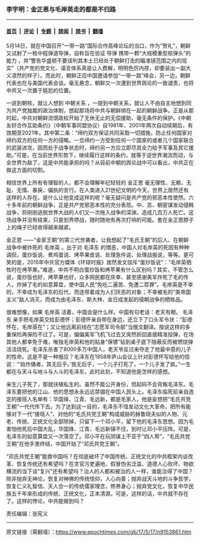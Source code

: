 ### 李宇明：金正恩与毛岸英走的都是不归路

---

#### [首页](../../../..?n9153861) &nbsp;|&nbsp; [评论](../../../../../epoch-comment?n9153861) &nbsp;|&nbsp; [专题](../../../../../epoch-special?n9153861) &nbsp;|&nbsp; [禁闻](../../../../../epoch-news?n9153861) &nbsp;|&nbsp; [禁书](../../../../../books?n9153861) &nbsp;|&nbsp; [翻墙](https://github.com/gfw-breaker/nogfw/blob/master/README.md?n9153861)


<div class="post_content" id="artbody" itemprop="articleBody">
 <!-- article content begin -->
 <p>
  5月14日，就在中国召开“一带一路”国际合作高峰论坛的当口，作为“贺礼”，朝鲜又试射了一枚中程弹道导弹，自称旨在验证
  <span class="st">
   导弹
  </span>
  <span class="st">
   携带一颗“大规模重型核弹头”的能力
  </span>
  ，并“警告华盛顿不要误判其本土已经处于朝鲜打击的瞄准镜范围之内的现实”（共产党的党文化、语言体系真是让人费解，明明色厉内荏，却要装出一副大义凛然的样子）。而此时，朝鲜正应中国邀请参加“一带一路”峰会，另一边，朝鲜代表也在与美国代表会谈。毫无悬念，朝鲜又一次遭到世界舆论的一致谴责，也将中共又一次置于尴尬的位置。
 </p>
 <p>
  一说到朝核，就让人想到
  <ok href="https://www.epochtimes.com/gb/tag/%E4%B8%AD%E6%9C%9D%E5%85%B3%E7%B3%BB.html">
   中朝关系
  </ok>
  ，一提到中朝关系，就让人不由自主地想到同为共产党独裁的政治体制，想起那场将中共与朝鲜绑在一起的朝鲜战争。正是从那时起，中共对朝鲜流氓政权开始了无休无止的无偿援助、毫无条件的保护。《中朝友好合作互助条约》（中朝军事同盟协议）自1981年、2001年两次自动续期后，有效期至2021年。其中第二条：“缔约双方保证共同采取一切措施，防止任何国家对缔约双方的任何一方的侵略。一旦缔约一方受到任何一个国家的或者几个国家联合的武装进攻，因而处于战争状态时，缔约另一方应立即尽其全力给予军事及其它援助。”可是，在当前世界形势下，继续履行这样的条约，就等于逆世界潮流而动，与全世界为敌了，这是中共能承担的吗？从目前中朝的舆论战中可以看出，中共正在做这方面的切割。
 </p>
 <p>
  相信世界上所有有理智的人，都不会理解年纪轻轻的
  <ok href="https://www.epochtimes.com/gb/tag/%E9%87%91%E6%AD%A3%E6%81%A9.html">
   金正恩
  </ok>
  毫无理性、无赖、无耻、无情、暴戾、偏执的言行。在人类进入21世纪文明的今天，世界上居然还有这样的人存在。是什么让他变成这样的呢？毫无疑问是共产党的邪恶本性使然。六十多年前的朝鲜战争，正是共产党邪恶本性的充分表现。中、苏、朝密谋发动侵韩战争，将刚刚逃脱世界大战的人们又一次拖入战争的深渊，造成几百万人死亡。这场战争并没有结束，只是划界停战，随时随地有再次打响的可能。套在金正恩脖子上的绳子已经收得越来越紧。
 </p>
 <p>
  <ok href="https://www.epochtimes.com/gb/tag/%E9%87%91%E6%AD%A3%E6%81%A9.html">
   金正恩
  </ok>
  ——“金家王朝”的第三代世袭者，让我想起了“毛氏王朝”的后人、在朝鲜战争中被炸死的
  <ok href="https://www.epochtimes.com/gb/tag/%E6%AF%9B%E5%B2%B8%E8%8B%B1.html">
   毛岸英
  </ok>
  。出于对
  <ok href="https://www.epochtimes.com/gb/tag/%E6%AF%9B%E6%B3%BD%E4%B8%9C.html">
   毛泽东
  </ok>
  的憎恶，中国人对毛岸英的死因有种种调侃，蛋炒饭说、煮鸡蛋说、烤苹果皮说、处理急件说、处理战报说，等等。更可笑的是，2015年中共官方媒体《环球时报》居然发文驳斥“蛋炒饭说”：“毛岸英牺牲时在烤苹果。”难道，中共不明白蛋炒饭和烤苹果有什么区别吗？其实，不管怎么说，蛋炒饭也好，烤苹果也好，众多网民都在庆幸、甚至感谢美军炸死了毛的传人，炸掉了毛的如意算盘，使中国人民“免吃二遍苦、免遭二茬罪”。毛岸英是不幸的，不幸成为毛泽东的后代，而连带着成为人们厌恶的对象；不幸被毛的“美帝国主义”敌人消灭，而成为由毛泽东、斯大林、金日成发起的侵朝战争的牺牲品。
 </p>
 <p>
  很难想像，如果
  <ok href="https://www.epochtimes.com/gb/tag/%E6%AF%9B%E5%B2%B8%E8%8B%B1.html">
   毛岸英
  </ok>
  活着，中国会是什么样。中国有句老话：老天有眼。
  <ok href="https://www.epochtimes.com/gb/tag/%E6%AF%9B%E6%B3%BD%E4%B8%9C.html">
   毛泽东
  </ok>
  亲手把毛岸英交给彭德怀；彭德怀亲自带在身边，还立下了口头军令状：“彭德怀在，毛岸英在”；又让他远离前线在“志愿军司令部”当俄文翻译。按说这样的多重保险再保险不过了。可是，偏偏美军飞机飞过去又突然折回直接精准投弹，在场其他人都幸免于难，唯独毛岸英和他的贴身“保镖”钻到桌子底下隐蔽反而被燃烧弹活活烧死。毛泽东杀害了8000多万中国人，老天爷反过来夺走了他最中意的儿子的性命。这是不是一种报应？毛泽东在1958年庐山会议上针对彭德怀写给他的信说：“‘始作俑者，其无后乎。’我无后乎，一个儿子打死了，一个儿子发了疯。”一生都在与天斗与地斗与人斗的毛泽东，此时此刻，不知道他是怎样的感想。
 </p>
 <p>
  亲生儿子死了，那就扶植私生的。虽然不能公开身份，但起码不会背叛毛泽东。毛泽东要把他的江山、他的思想永永远远禁锢在中国人民头上。毛泽东临死前亲自选定的接班人名单有：华国锋、江青、毛远新，都是毛家人，他是妄想把“毛氏共党王朝”一代代传下去。为了达到这一目的，毛泽东不惜发动文化大革命，把所有能够对下一代“接班人”、对他的“毛氏共党王朝”构成威胁的赫鲁晓夫似的人物、元老、传统、正统文化全部除掉，只留下一个邓小平，留下他的毛泽东思想。因为毛害怕他死后中国大乱，华国锋、江青、毛远新镇不住，到时让邓小平压阵。可是，毛泽东的如意算盘又一次落空了。邓小平在玩阴谋上不亚于“四人帮”，“毛氏共党王朝”在他手里终结，中国开始了“邓氏共党王朝”。
 </p>
 <p>
  “邓氏共党王朝”能救中国吗？在彻底破坏了中国传统、正统文化的中共框架内谈改革、恢复传统还有希望吗？在贪官污吏遍地、假冒伪劣泛滥、道德人心败坏、物欲横流的当下谈“复兴”还有希望吗？治人的人都和被治的人一样，谁能治得了中国？除非抛弃无神论，恢复对神佛的传统信仰，人心向善；抛弃战天斗地的斗争哲学，恢复仁义礼智信、天人合一的传统儒家理念，修养身心；抛弃党文化，恢复中华民族五千年来形成的传统、正统文化，正本清源。可是，这样的话，中共就不存在了。这样的悖论，中共能做到吗？
 </p>
 <p>
  责任编辑：张宪义
 </p>
 <!-- article content end -->
 <div id="below_article_ad">
 </div>
</div>


---

原文链接（需翻墙）：https://www.epochtimes.com/gb/17/5/17/n9153861.htm